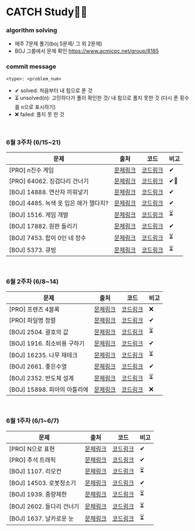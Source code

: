 # CATCH Study👩‍💻

### **algorithm solving**

- 매주 7문제 풀기(boj 5문제/ 그 외 2문제)
- BOJ 그룹에서 문제 확인 https://www.acmicpc.net/group/8185

### **commit message**

`<type>: <problem_num>`

- ✔ solved: 처음부터 내 힘으로 푼 것
- ⏳ unsolved(n): 고민하다가 풀이 확인한 것/ 내 힘으로 풀지 못한 것 (다시 푼 횟수를 n으로 표시하기)
- ❌ failed: 풀지 못 한 것

</br>

### **6월 3주차 (6/15~21)**

| 문제                                  | 출처                                                                              | 코드                                                                                                                                                              | 비고 |
| ------------------------------------- | --------------------------------------------------------------------------------- | ----------------------------------------------------------------------------------------------------------------------------------------------------------------- | ---- |
| [PRO] n진수 게임                      | [문제링크](https://programmers.co.kr/learn/courses/30/lessons/17687)              | [코드링크](https://github.com/catch4/sumin/blob/master/June_week3/n%EC%A7%84%EC%88%98%EA%B2%8C%EC%9E%84.cpp)                                                      | ✔    |
| [PRO] 64062. 징검다리 건너기          | [문제링크](https://programmers.co.kr/learn/courses/30/lessons/64062?language=cpp) | [코드링크](https://github.com/catch4/sumin/blob/master/June_week3/%EC%A7%95%EA%B2%80%EB%8B%A4%EB%A6%AC%EA%B1%B4%EB%84%88%EA%B8%B0.cpp)                            | ✔🥺   |
| [BOJ] 14888. 연산자 끼워넣기          | [문제링크](https://www.acmicpc.net/problem/14888)                                 | [코드링크](https://github.com/catch4/sumin/blob/master/June_week3/%EC%97%B0%EC%82%B0%EC%9E%90%EB%81%BC%EC%9B%8C%EB%84%A3%EA%B8%B0.cpp)                            | ✔    |
| [BOJ] 4485. 녹색 옷 입은 애가 젤다지? | [문제링크](https://www.acmicpc.net/problem/4485)                                  | [코드링크](https://github.com/catch4/sumin/blob/master/June_week3/%EB%85%B9%EC%83%89%EC%98%B7%EC%9E%85%EC%9D%80%EC%95%A0%EA%B0%80%EC%A0%A4%EB%8B%A4%EC%A7%80.cpp) | ✔    |
| [BOJ] 1516. 게임 개발                 | [문제링크](https://www.acmicpc.net/problem/1516)                                  | [코드링크](https://github.com/catch4/sumin/blob/master/June_week3/%EA%B2%8C%EC%9E%84%EA%B0%9C%EB%B0%9C.cpp)                                                       | ⏳    |
| [BOJ] 17882. 원판 돌리기              | [문제링크](https://www.acmicpc.net/problem/17822)                                 | [코드링크](https://github.com/catch4/sumin/blob/master/June_week3/%EC%9B%90%ED%8C%90%EB%8F%8C%EB%A6%AC%EA%B8%B0.cpp)                                              | ✔    |
| [BOJ] 7453. 합이 0인 네 정수          | [문제링크](https://www.acmicpc.net/problem/7453)                                  | [코드링크](https://github.com/catch4/sumin/blob/master/June_week3/%ED%95%A9%EC%9D%B40%EC%9D%B8%EB%84%A4%EC%A0%95%EC%88%98.cpp)                                    | ⏳    |
| [BOJ] 5373. 큐빙                      | [문제링크](https://www.acmicpc.net/problem/5373)                                  | [코드링크](https://github.com/catch4/sumin/blob/master/June_week3/%ED%81%90%EB%B9%99.py)                                                                          | ⏳    |

<br>

### **6월 2주차 (6/8~14)**

| 문제                         | 출처                                                                 | 코드                                                                                                                                   | 비고 |
| ---------------------------- | -------------------------------------------------------------------- | -------------------------------------------------------------------------------------------------------------------------------------- | ---- |
| [PRO] 프렌즈 4블록           | [문제링크](https://programmers.co.kr/learn/courses/30/lessons/17679) | [코드링크](https://github.com/catch4/sumin/blob/master/June_week2/%ED%94%84%EB%A0%8C%EC%A6%884%EB%B8%94%EB%A1%9D.cpp)                  | ❌    |
| [PRO] 파일명 정렬            | [문제링크](https://programmers.co.kr/learn/courses/30/lessons/17686) | [코드링크](https://github.com/catch4/sumin/blob/master/June_week2/%ED%8C%8C%EC%9D%BC%EB%AA%85%EC%A0%95%EB%A0%AC.py)                    | ✔    |
| [BOJ] 2504. 괄호의 값        | [문제링크](https://www.acmicpc.net/problem/2504)                     | [코드링크](https://github.com/catch4/sumin/blob/master/June_week2/%EA%B4%84%ED%98%B8%EC%9D%98%EA%B0%92.py)                             | ⏳    |
| [BOJ] 1916. 최소비용 구하기  | [문제링크](https://www.acmicpc.net/problem/1916)                     | [코드링크](https://github.com/catch4/sumin/blob/master/June_week2/%EC%B5%9C%EC%86%8C%EB%B9%84%EC%9A%A9%EA%B5%AC%ED%95%98%EA%B8%B0.cpp) | ✔    |
| [BOJ] 16235. 나무 재테크     | [문제링크](https://www.acmicpc.net/problem/16235)                    | [코드링크](https://github.com/catch4/sumin/blob/master/June_week2/%EB%82%98%EB%AC%B4%EC%A0%9C%ED%83%9C%ED%81%AC.cpp)                   | ⏳    |
| [BOJ] 2661. 좋은수열         | [문제링크](https://www.acmicpc.net/problem/2661)                     | [코드링크](https://github.com/catch4/sumin/blob/master/June_week2/%EC%A2%8B%EC%9D%80%EC%88%98%EC%97%B4.cpp)                            | ✔    |
| [BOJ] 2352. 반도체 설계      | [문제링크](https://www.acmicpc.net/problem/2352)                     | [코드링크](https://github.com/catch4/sumin/blob/master/June_week2/%EB%B0%98%EB%8F%84%EC%B2%B4%EC%84%A4%EA%B3%84.cpp)                   | ⏳    |
| [BOJ] 15898. 피아의 아틀리에 | [문제링크](https://www.acmicpc.net/problem/15898)                    | [코드링크](https://github.com/catch4/sumin/blob/master/June_week2/%ED%94%BC%EC%95%84%EC%9D%98%EC%95%84%ED%8B%80%EB%A6%AC%EC%97%90.cpp) | ❌    |

<br>

### **6월 1주차 (6/1~6/7)**

| 문제                      | 출처                                                                 | 코드                                                                                                                          | 비고 |
| ------------------------- | -------------------------------------------------------------------- | ----------------------------------------------------------------------------------------------------------------------------- | ---- |
| [PRO] N으로 표현          | [문제링크](https://programmers.co.kr/learn/courses/30/lessons/42895) | [코드링크](https://github.com/catch4/sumin/blob/master/June_week1/n%EC%9C%BC%EB%A1%9C%ED%91%9C%ED%98%84.cpp)                  | ✔    |
| [PRO] 추석 트래픽         | [문제링크](https://programmers.co.kr/learn/courses/30/lessons/17676) | [코드링크](https://github.com/catch4/sumin/blob/master/June_week1/%EC%B6%94%EC%84%9D%ED%8A%B8%EB%9E%98%ED%94%BD.py)           | ✔    | [코드링크](https://github.com/catch4/sumin/blob/master/June_week1/%EC%B6%94%EC%84%9D%ED%8A%B8%EB%9E%98%ED%94%BD.py) |
| [BOJ] 1107. 리모컨        | [문제링크](https://www.acmicpc.net/problem/1107)                     | [코드링크](https://github.com/catch4/sumin/blob/master/June_week1/%EB%A6%AC%EB%AA%A8%EC%BB%A8.cpp)                            | ⏳    |
| [BOJ] 14503. 로봇청소기   | [문제링크](https://www.acmicpc.net/problem/14503)                    | [코드링크](https://github.com/catch4/sumin/blob/master/June_week1/%EB%A1%9C%EB%B4%87%EC%B2%AD%EC%86%8C%EA%B8%B0.cpp)          | ✔    |
| [BOJ] 1939. 중량제한      | [문제링크](https://www.acmicpc.net/problem/1939)                     | [코드링크](https://github.com/catch4/sumin/blob/master/June_week1/%EC%A4%91%EB%9F%89%EC%A0%9C%ED%95%9C.cpp)                   | ⏳    |
| [BOJ] 2602. 돌다리 건너기 | [문제링크](https://www.acmicpc.net/problem/2602)                     | [코드링크](https://github.com/catch4/sumin/blob/master/June_week1/%EB%8F%8C%EB%8B%A4%EB%A6%AC%EA%B1%B4%EB%84%88%EA%B8%B0.cpp) | ⏳    |
| [BOJ] 1637. 날카로운 눈   | [문제링크](https://www.acmicpc.net/problem/1637)                     | [코드링크](https://github.com/catch4/sumin/blob/master/June_week1/%EB%82%A0%EC%B9%B4%EB%A1%9C%EC%9A%B4%EB%88%88.cpp)          | ⏳    |
